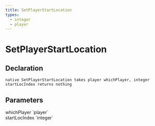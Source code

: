 ```yaml
---
title: SetPlayerStartLocation
types:
  - integer
  - player
---
```


# SetPlayerStartLocation

## Declaration

```
native SetPlayerStartLocation takes player whichPlayer, integer startLocIndex returns nothing
```

## Parameters
<dl>
  <dt>whichPlayer `player`</dt>
  <dd></dd>

  <dt>startLocIndex `integer`</dt>
  <dd></dd>
</dl>